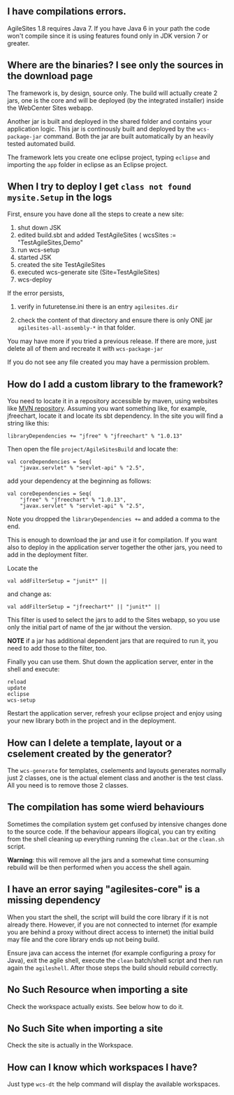 ## I have compilations errors.

AgileSites 1.8 requires Java 7. If you have Java 6 in your path the code won't compile since it is using features found only in JDK version 7 or greater. 

## Where are the binaries? I see only the sources in the download page

The framework is, by design, source only. The build will actually create 2 jars, one is the core and will be deployed (by the integrated installer) inside the WebCenter Sites webapp. 

Another jar is built and deployed in the shared folder and contains your application logic. This jar is continously built and deployed by the `wcs-package-jar` command. Both the jar are built automatically by an heavily tested automated build.

The framework lets you create one eclipse project, typing `eclipse` and importing the `app` folder in eclipse as an Eclipse project.

## When I try to deploy I get `class not found mysite.Setup` in the logs

First, ensure you have done all the steps to create a new site:

1. shut down JSK
2. edited build.sbt and added TestAgileSites ( wcsSites := "TestAgileSites,Demo"
3. run wcs-setup
4. started JSK
5. created the site TestAgileSites
6. executed wcs-generate site (Site=TestAgileSites)
7. wcs-deploy

If the error persists, 

1. verify in futuretense.ini there is an entry `agilesites.dir`

2. check the content of that directory and ensure there is only ONE jar `agilesites-all-assembly-*` in that folder. 

You may have more if you tried a previous release. If there are more, just delete all of them and recreate it with `wcs-package-jar`
 
If you do not see any file created  you may have a permission problem.

## How do I add a custom library to the framework?

You need to locate it in a repository accessible by maven, using websites like [MVN repository](http://mvnrepository.com). Assuming you want something like, for example, jfreechart, locate it and locate its sbt dependency. In the site you will find a string like this:

```
libraryDependencies += "jfree" % "jfreechart" % "1.0.13"         
```

Then open the file `project/AgileSitesBuild` and  locate the:

```
val coreDependencies = Seq(
    "javax.servlet" % "servlet-api" % "2.5",
```

add your dependency at the beginning as follows:

```
val coreDependencies = Seq(
    "jfree" % "jfreechart" % "1.0.13",
    "javax.servlet" % "servlet-api" % "2.5",
```

Note you dropped the `libraryDependencies +=` and added a comma to the end.

This is enough to download the jar and use it for compilation.  If you want also to deploy in the application server together the other jars, you need to add in the deployment filter.

Locate the 

```
val addFilterSetup = "junit*" ||
```

and change as:

```
val addFilterSetup = "jfreechart*" || "junit*" ||
```

This filter is used to select the jars to add to the Sites webapp, so you use only the initial part of name of the jar without the version.

**NOTE** if a jar has additional dependent jars that are required to run it, you need to add those to the filter, too.

Finally you can use them. Shut down the application server, enter in the shell and execute:

```
reload
update
eclipse
wcs-setup
```

Restart the application server, refresh your eclipse project and enjoy using your new library both in the project and in the deployment.

## How can I delete a template, layout or a cselement created by the generator?

The `wcs-generate` for templates, cselements and layouts generates normally just 2 classes, one is the actual element class and another is the test class. All you need is to remove those 2 classes.

## The compilation has some wierd behaviours

Sometimes the compilation system get confused by intensive changes done to the source code. If the behaviour appears illogical, you can try exiting from the shell cleaning up everything running the `clean.bat` or the `clean.sh` script.

**Warning**: this will remove all the jars and a somewhat time consuming rebuild will be then performed when you access the shell again.

## I have an error saying "agilesites-core" is a missing dependency

When you start the shell, the script will build the core library if it is not already there. However, if you are not connected to internet (for example you are behind a proxy without direct access to internet) the initial build may file and the core library ends up not being build.

Ensure java can access the internet (for example configuring a proxy for Java), exit the agile shell, execute the `clean` batch/shell script and then run again the `agileshell`.  After those steps the build should rebuild correctly.

## No Such Resource when importing a site

Check the workspace actually exists. See below how to do it.

## No Such Site when importing a site

Check the site is actually in the Workspace.

## How can I know which workspaces  I have?

Just type `wcs-dt` the help command will display the available workspaces.
